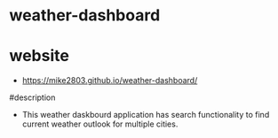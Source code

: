 # weather-dashboard

# website
* https://mike2803.github.io/weather-dashboard/

#description
* This weather daskbourd application has search functionality to find current weather outlook for multiple cities.
